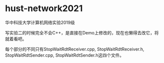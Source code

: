 # hust-network2021
华中科技大学计算机网络实验2019级

写实验二的时候完全不会C++，是直接在Demo上修改的，现在也懒得去改它，将就着看吧。

每个部分的不同只有StopWaitRdtReceiver.cpp, StopWaitRdtReceiver.h, StopWaitRdtSender.cpp, StopWaitRdtSender.h这四个文件。